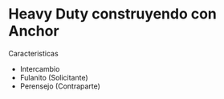 # Heavy Duty construyendo con Anchor

Caracteristicas

- Intercambio
- Fulanito (Solicitante)
- Perensejo (Contraparte)

